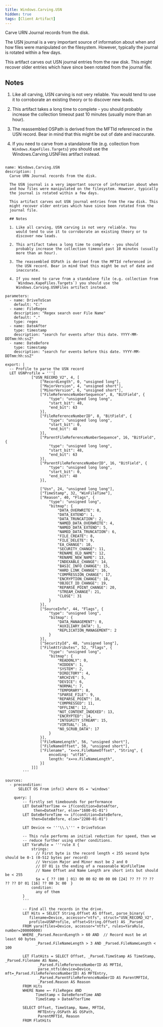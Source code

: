 ```yaml
---
title: Windows.Carving.USN
hidden: true
tags: [Client Artifact]
---
```


Carve URN Journal records from the disk.

The USN journal is a very important source of information about when
and how files were manipulated on the filesystem. However, typically
the journal is rotated within a few days.

This artifact carves out USN journal entries from the raw disk. This
might recover older entries which have since been rotated from the
journal file.

## Notes

1. Like all carving, USN carving is not very reliable. You
   would tend to use it to corroborate an existing theory or to
   discover new leads.

2. This artifact takes a long time to complete - you should
   probably increase the collection timeout past 10 minutes (usually
   more than an hour).

3. The reassembled OSPath is derived from the MFTId referenced in
   the USN record. Bear in mind that this might be out of date and
   inaccurate.

4. If you need to carve from a standalone file (e.g. collection from
   `Windows.KapeFiles.Targets`) you should use the
   Windows.Carving.USNFiles artifact instead.


<pre><code class="language-yaml">
name: Windows.Carving.USN
description: |
  Carve URN Journal records from the disk.

  The USN journal is a very important source of information about when
  and how files were manipulated on the filesystem. However, typically
  the journal is rotated within a few days.

  This artifact carves out USN journal entries from the raw disk. This
  might recover older entries which have since been rotated from the
  journal file.

  ## Notes

  1. Like all carving, USN carving is not very reliable. You
     would tend to use it to corroborate an existing theory or to
     discover new leads.

  2. This artifact takes a long time to complete - you should
     probably increase the collection timeout past 10 minutes (usually
     more than an hour).

  3. The reassembled OSPath is derived from the MFTId referenced in
     the USN record. Bear in mind that this might be out of date and
     inaccurate.

  4. If you need to carve from a standalone file (e.g. collection from
     `Windows.KapeFiles.Targets`) you should use the
     Windows.Carving.USNFiles artifact instead.

parameters:
  - name: DriveToScan
    default: "C:"
  - name: FileRegex
    description: "Regex search over File Name"
    default: "."
    type: regex
  - name: DateAfter
    type: timestamp
    description: "search for events after this date. YYYY-MM-DDTmm:hh:ssZ"
  - name: DateBefore
    type: timestamp
    description: "search for events before this date. YYYY-MM-DDTmm:hh:ssZ"

export: |
  -- Profile to parse the USN record
  LET USNProfile = '''[
            ["USN_RECORD_V2", 4, [
                ["RecordLength", 0, "unsigned long"],
                ["MajorVersion", 4, "unsigned short"],
                ["MinorVersion", 6, "unsigned short"],
                ["FileReferenceNumberSequence", 8, "BitField", {
                    "type": "unsigned long long",
                    "start_bit": 48,
                    "end_bit": 63
                }],
                ["FileReferenceNumberID", 8, "BitField", {
                    "type": "unsigned long long",
                    "start_bit": 0,
                    "end_bit": 48
                }],
                ["ParentFileReferenceNumberSequence", 16, "BitField", {
                    "type": "unsigned long long",
                    "start_bit": 48,
                    "end_bit": 63
                }],
                ["ParentFileReferenceNumberID", 16, "BitField", {
                    "type": "unsigned long long",
                    "start_bit": 0,
                    "end_bit": 48
                }],

                ["Usn", 24, "unsigned long long"],
                ["TimeStamp", 32, "WinFileTime"],
                ["Reason", 40, "Flags", {
                    "type": "unsigned long",
                    "bitmap": {
                        "DATA_OVERWRITE": 0,
                        "DATA_EXTEND": 1,
                        "DATA_TRUNCATION": 2,
                        "NAMED_DATA_OVERWRITE": 4,
                        "NAMED_DATA_EXTEND": 5,
                        "NAMED_DATA_TRUNCATION": 6,
                        "FILE_CREATE": 8,
                        "FILE_DELETE": 9,
                        "EA_CHANGE": 10,
                        "SECURITY_CHANGE": 11,
                        "RENAME_OLD_NAME": 12,
                        "RENAME_NEW_NAME": 13,
                        "INDEXABLE_CHANGE": 14,
                        "BASIC_INFO_CHANGE": 15,
                        "HARD_LINK_CHANGE": 16,
                        "COMPRESSION_CHANGE": 17,
                        "ENCRYPTION_CHANGE": 18,
                        "OBJECT_ID_CHANGE": 19,
                        "REPARSE_POINT_CHANGE": 20,
                        "STREAM_CHANGE": 21,
                        "CLOSE": 31
                    }
                }],
                ["SourceInfo", 44, "Flags", {
                    "type": "unsigned long",
                    "bitmap": {
                        "DATA_MANAGEMENT": 0,
                        "AUXILIARY_DATA": 1,
                        "REPLICATION_MANAGEMENT": 2
                    }
                }],
                ["SecurityId", 48, "unsigned long"],
                ["FileAttributes", 52, "Flags", {
                    "type": "unsigned long",
                    "bitmap": {
                        "READONLY": 0,
                        "HIDDEN": 1,
                        "SYSTEM": 2,
                        "DIRECTORY": 4,
                        "ARCHIVE": 5,
                        "DEVICE": 6,
                        "NORMAL": 7,
                        "TEMPORARY": 8,
                        "SPARSE_FILE": 9,
                        "REPARSE_POINT": 10,
                        "COMPRESSED": 11,
                        "OFFLINE": 12,
                        "NOT_CONTENT_INDEXED": 13,
                        "ENCRYPTED": 14,
                        "INTEGRITY_STREAM": 15,
                        "VIRTUAL": 16,
                        "NO_SCRUB_DATA": 17
                    }
                }],
                ["FileNameLength", 56, "unsigned short"],
                ["FileNameOffset", 58, "unsigned short"],
                ["Filename", "x=&gt;x.FileNameOffset", "String", {
                    encoding: "utf16",
                    length: "x=&gt;x.FileNameLength",
                }]
            ]]]
        '''

sources:
  - precondition:
      SELECT OS From info() where OS = 'windows'

    query: |
        -- firstly set timebounds for performance
        LET DateAfterTime &lt;= if(condition=DateAfter,
             then=DateAfter, else="1600-01-01")
        LET DateBeforeTime &lt;= if(condition=DateBefore,
            then=DateBefore, else="2200-01-01")

        LET Device &lt;= '''\\.\''' + DriveToScan

        -- This rule performs an initial reduction for speed, then we
        -- reduce further using other conditions.
        LET YaraRule = '''rule X {
            strings:
              // First byte is the record length &lt; 255 second byte should be 0-1 (0-512 bytes per record)
              // Version Major and Minor must be 2 and 0
              // D7 01 is the ending of a reasonable WinFileTime
              // Name Offset and Name Length are short ints but should be &lt; 255
              $a = { ?? (00 | 01) 00 00 02 00 00 00 [24] ?? ?? ?? ?? ?? ?? D? 01 [16] ?? 00 3c 00  }
            condition:
              any of them
        }
        '''

        -- Find all the records in the drive.
        LET Hits = SELECT String.Offset AS Offset, parse_binary(
           filename=Device, accessor="ntfs", struct="USN_RECORD_V2",
           profile=USNProfile, offset=String.Offset) AS _Parsed
        FROM yara(files=Device, accessor="ntfs", rules=YaraRule, number=200000000)
        WHERE _Parsed.RecordLength &gt; 60 AND  // Record must be at least 60 bytes
              _Parsed.FileNameLength &gt; 3 AND _Parsed.FileNameLength &lt; 100

        LET FlatHits = SELECT Offset, _Parsed.TimeStamp AS TimeStamp, _Parsed.Filename AS Name,
               _Parsed.FileReferenceNumberID AS MFTId,
               parse_ntfs(device=Device, mft=_Parsed.FileReferenceNumberID) AS MFTEntry,
               _Parsed.ParentFileReferenceNumberID AS ParentMFTId,
               _Parsed.Reason AS Reason
        FROM Hits
        WHERE Name =~ FileRegex AND
              TimeStamp &lt; DateBeforeTime AND
              TimeStamp &gt; DateAfterTime

        SELECT Offset, TimeStamp, Name, MFTId,
               MFTEntry.OSPath AS OSPath,
               ParentMFTId, Reason
        FROM FlatHits

</code></pre>

